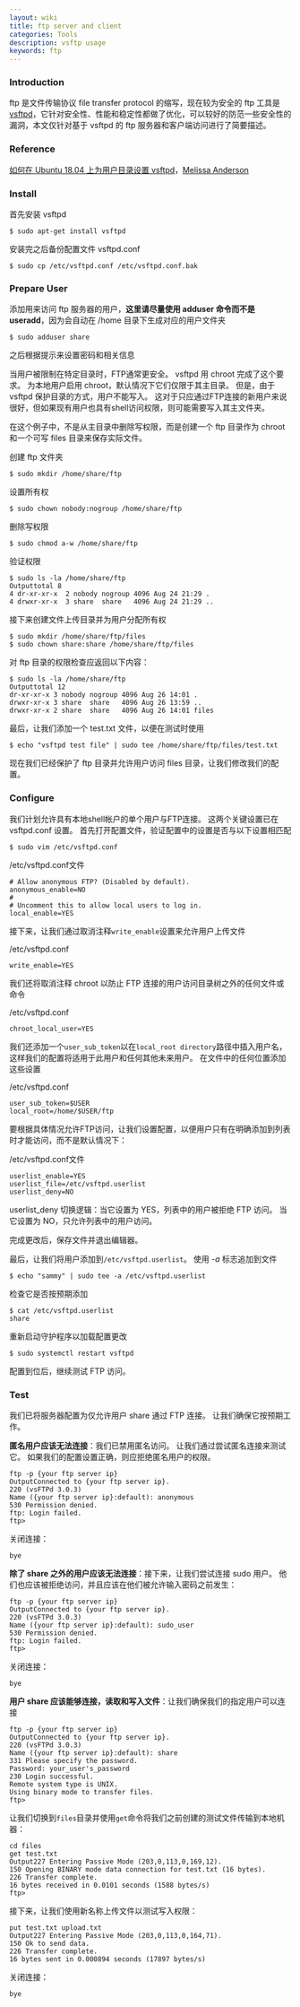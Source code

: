 ```yaml
---
layout: wiki
title: ftp server and client
categories: Tools
description: vsftp usage
keywords: ftp
---
```


### Introduction

ftp 是文件传输协议 file transfer protocol 的缩写，现在较为安全的 ftp 工具是 [vsftpd](https://security.appspot.com/vsftpd.html)，它针对安全性、性能和稳定性都做了优化，可以较好的防范一些安全性的漏洞，本文仅针对基于 vsftpd 的 ftp 服务器和客户端访问进行了简要描述。

### Reference

[如何在 Ubuntu 18.04 上为用户目录设置 vsftpd](https://www.howtoing.com/how-to-set-up-vsftpd-for-a-user-s-directory-on-ubuntu-18-04)，[Melissa Anderson](https://www.digitalocean.com/community/users/melissaanderson)

### Install

首先安装 vsftpd

```shell
$ sudo apt-get install vsftpd
```

安装完之后备份配置文件 vsftpd.conf

```shell
$ sudo cp /etc/vsftpd.conf /etc/vsftpd.conf.bak
```

### Prepare User

添加用来访问 ftp 服务器的用户，**这里请尽量使用 adduser 命令而不是 useradd**，因为会自动在 /home 目录下生成对应的用户文件夹

```shell
$ sudo adduser share
```

之后根据提示来设置密码和相关信息

当用户被限制在特定目录时，FTP通常更安全。 vsftpd 用 chroot 完成了这个要求。 为本地用户启用 chroot，默认情况下它们仅限于其主目录。 但是，由于 vsftpd 保护目录的方式，用户不能写入。 这对于只应通过FTP连接的新用户来说很好，但如果现有用户也具有shell访问权限，则可能需要写入其主文件夹。

在这个例子中，不是从主目录中删除写权限，而是创建一个 ftp 目录作为 chroot 和一个可写 files 目录来保存实际文件。

创建 ftp 文件夹

```shell
$ sudo mkdir /home/share/ftp
```

设置所有权

```shell
$ sudo chown nobody:nogroup /home/share/ftp
```

删除写权限

```shell
$ sudo chmod a-w /home/share/ftp
```

验证权限

```shell
$ sudo ls -la /home/share/ftp
Outputtotal 8
4 dr-xr-xr-x  2 nobody nogroup 4096 Aug 24 21:29 .
4 drwxr-xr-x  3 share  share   4096 Aug 24 21:29 ..
```

接下来创建文件上传目录并为用户分配所有权

```shell
$ sudo mkdir /home/share/ftp/files
$ sudo chown share:share /home/share/ftp/files
```

对 ftp 目录的权限检查应返回以下内容：

```shell
$ sudo ls -la /home/share/ftp
Outputtotal 12
dr-xr-xr-x 3 nobody nogroup 4096 Aug 26 14:01 .
drwxr-xr-x 3 share  share   4096 Aug 26 13:59 ..
drwxr-xr-x 2 share  share   4096 Aug 26 14:01 files
```

最后，让我们添加一个 test.txt 文件，以便在测试时使用

```shell
$ echo "vsftpd test file" | sudo tee /home/share/ftp/files/test.txt
```

现在我们已经保护了 ftp 目录并允许用户访问 files 目录，让我们修改我们的配置。

### Configure

我们计划允许具有本地shell帐户的单个用户与FTP连接。 这两个关键设置已在 vsftpd.conf 设置。 首先打开配置文件，验证配置中的设置是否与以下设置相匹配

```shell
$ sudo vim /etc/vsftpd.conf
```

/etc/vsftpd.conf文件

```shell
# Allow anonymous FTP? (Disabled by default).
anonymous_enable=NO
#
# Uncomment this to allow local users to log in.
local_enable=YES
```

接下来，让我们通过取消注释`write_enable`设置来允许用户上传文件

/etc/vsftpd.conf

```shell
write_enable=YES
```

我们还将取消注释 chroot 以防止 FTP 连接的用户访问目录树之外的任何文件或命令

/etc/vsftpd.conf

```shell
chroot_local_user=YES
```

我们还添加一个`user_sub_token`以在`local_root directory`路径中插入用户名，这样我们的配置将适用于此用户和任何其他未来用户。 在文件中的任何位置添加这些设置

/etc/vsftpd.conf

```shell
user_sub_token=$USER
local_root=/home/$USER/ftp
```

要根据具体情况允许FTP访问，让我们设置配置，以便用户只有在明确添加到列表时才能访问，而不是默认情况下：

/etc/vsftpd.conf文件

```shell
userlist_enable=YES
userlist_file=/etc/vsftpd.userlist
userlist_deny=NO
```

userlist_deny 切换逻辑：当它设置为 YES，列表中的用户被拒绝 FTP 访问。 当它设置为 NO，只允许列表中的用户访问。

完成更改后，保存文件并退出编辑器。

最后，让我们将用户添加到`/etc/vsftpd.userlist`。 使用 *-a* 标志追加到文件

```shell
$ echo "sammy" | sudo tee -a /etc/vsftpd.userlist
```

检查它是否按预期添加

```shell
$ cat /etc/vsftpd.userlist
share
```

重新启动守护程序以加载配置更改

```shell
$ sudo systemctl restart vsftpd
```

配置到位后，继续测试 FTP 访问。

### Test

我们已将服务器配置为仅允许用户 share 通过 FTP 连接。 让我们确保它按预期工作。

**匿名用户应该无法连接**：我们已禁用匿名访问。 让我们通过尝试匿名连接来测试它。 如果我们的配置设置正确，则应拒绝匿名用户的权限。 

```
ftp -p {your ftp server ip}
OutputConnected to {your ftp server ip}.
220 (vsFTPd 3.0.3)
Name ({your ftp server ip}:default): anonymous
530 Permission denied.
ftp: Login failed.
ftp>
```

关闭连接：

```
bye
```

**除了 share 之外的用户应该无法连接**：接下来，让我们尝试连接 sudo 用户。 他们也应该被拒绝访问，并且应该在他们被允许输入密码之前发生：

```
ftp -p {your ftp server ip}
OutputConnected to {your ftp server ip}.
220 (vsFTPd 3.0.3)
Name ({your ftp server ip}:default): sudo_user
530 Permission denied.
ftp: Login failed.
ftp>
```

关闭连接：

```
bye
```

**用户 share 应该能够连接，读取和写入文件**：让我们确保我们的指定用户可以连接

```
ftp -p {your ftp server ip}
OutputConnected to {your ftp server ip}.
220 (vsFTPd 3.0.3)
Name ({your ftp server ip}:default): share
331 Please specify the password.
Password: your_user's_password
230 Login successful.
Remote system type is UNIX.
Using binary mode to transfer files.
ftp>
```

让我们切换到`files`目录并使用`get`命令将我们之前创建的测试文件传输到本地机器：

```
cd files
get test.txt
Output227 Entering Passive Mode (203,0,113,0,169,12).
150 Opening BINARY mode data connection for test.txt (16 bytes).
226 Transfer complete.
16 bytes received in 0.0101 seconds (1588 bytes/s)
ftp>
```

接下来，让我们使用新名称上传文件以测试写入权限：

```
put test.txt upload.txt
Output227 Entering Passive Mode (203,0,113,0,164,71).
150 Ok to send data.
226 Transfer complete.
16 bytes sent in 0.000894 seconds (17897 bytes/s)
```

关闭连接：

```
bye
```